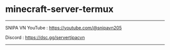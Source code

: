 # minecraft-server-termux
________________________________
SNIPA VN
YouTube :
https://youtube.com/@snipavn205

Discord :
https://dsc.gg/servertipacvn
________________________________
